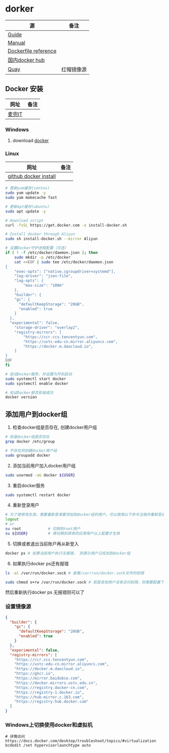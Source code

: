 # dorker

| 源                                                           | 备注       |
| ------------------------------------------------------------ | ---------- |
| [Guide](https://docs.docker.com/guides/)                     |            |
| [Manual](https://docs.docker.com/manuals/)                   |            |
| [Dockerfile reference](https://docs.docker.com/reference/dockerfile/) |            |
| [国内docker hub](https://hub-stage.docker.com/)              |            |
| [Quay](https://quay.io/signin/)                              | 红帽镜像源 |

## Docker 安装

| 网址                                                   | 备注 |
| ------------------------------------------------------ | ---- |
| [麦兜IT](https://dockertips.readthedocs.io/en/latest/) |      |

### Windows

1. download [docker](https://docs.docker.com/docker-for-windows/install/)

### Linux

| 网址                                                         | 备注 |
| ------------------------------------------------------------ | ---- |
| [github docker install](https://github.com/docker/docker-install) |      |

```sh
# 更新yum缓存(centos)
sudo yum update -y
sudo yum makecache fast

# 更新apt缓存(ubuntu)
sudo apt update -y

# download script
curl -fsSL https://get.docker.com -o install-docker.sh

# Install docker through Aliyun
sudo sh install-docker.sh --mirror Aliyun

# 设置Docker守护进程配置（可选）
if [ ! -f /etc/docker/daemon.json ]; then
    sudo mkdir -p /etc/docker
    cat <<EOF | sudo tee /etc/docker/daemon.json
{
    "exec-opts": ["native.cgroupdriver=systemd"],
    "log-driver": "json-file",
    "log-opts": {
        "max-size": "100m"
    },
    "builder": {
    "gc": {
      "defaultKeepStorage": "20GB",
      "enabled": true
    }
  },
  "experimental": false,
    "storage-driver": "overlay2",
    "registry-mirrors": [
        "https://ccr.ccs.tencentyun.com",
        "https://ustc-edu-cn.mirror.aliyuncs.com",
        "https://docker.m.daocloud.io",
    ]
}
EOF
fi

# 启动Docker服务，并设置为开机启动
sudo systemctl start docker
sudo systemctl enable docker

# 验证Docker是否安装成功
docker version
```



## 添加用户到docker组

1. 检查docker组是否存在, 创建docker用户组

```sh
# 检查docker组是否存在
grep docker /etc/group

# 不存在则创建docker用户组
sudo groupadd docker
```

2. 添加当前用户加入docker用户组

```sh
sudo usermod -aG docker ${USER}
```

3. 重启docker服务

```sh
sudo systemctl restart docker
```

4. 重新登录用户

```sh
# 为了使修改生效，需要重新登录要添加到docker组的用户。可以使用以下命令注销并重新登录：
logout
# or
su root            # 切换到root用户
su ${USER}         # 再切换到原来的应用用户以上配置才生效
```

5. 切换或者退出当前账户再从新登入

```sh
docker ps # 如果当前用户执行无报错， 则表示用户已经加到docker组 
```

6. 如果执行docker ps还有报错

```sh
ls -al /var/run/docker.sock # 查看/var/run/docker.sock文件的权限
```

```sh
sudo chmod o+rw /var/run/docker.sock # 若是其他用户没有访问权限，则需要配置下权限
```

然后重新执行docker ps 无报错则可以了

### 设置镜像源

```json
{
  "builder": {
    "gc": {
      "defaultKeepStorage": "20GB",
      "enabled": true
    }
  },
  "experimental": false,
  "registry-mirrors": [
    "https://ccr.ccs.tencentyun.com",
    "https://ustc-edu-cn.mirror.aliyuncs.com",
    "https://docker.m.daocloud.io",
    "https://ghcr.io",
    "https://mirror.baidubce.com",
    "https://docker.mirrors.ustc.edu.cn",
    "https://registry.docker-cn.com",
    "https://registry-1.docker.io",
    "https://hub-mirror.c.163.com",
    "https://registry.hub.docker.com"
  ]
}
```

### Windows上切换使用docker和虚拟机

```shell
# 详情访问https://docs.docker.com/desktop/troubleshoot/topics/#virtualization
bcdedit /set hypervisorlaunchtype auto
```

